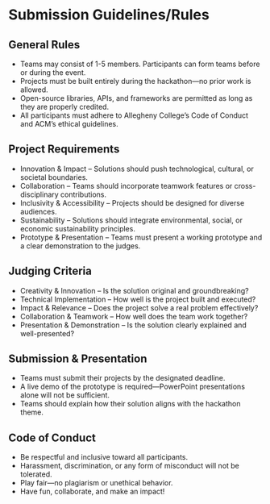 # Submission Guidelines/Rules
## General Rules
- Teams may consist of 1-5 members. Participants can form teams before or during the event.
- Projects must be built entirely during the hackathon—no prior work is allowed.
- Open-source libraries, APIs, and frameworks are permitted as long as they are properly credited.
- All participants must adhere to Allegheny College’s Code of Conduct and ACM’s ethical guidelines.
## Project Requirements
- Innovation & Impact – Solutions should push technological, cultural, or societal boundaries.
- Collaboration – Teams should incorporate teamwork features or cross-disciplinary contributions.
- Inclusivity & Accessibility – Projects should be designed for diverse audiences.
- Sustainability – Solutions should integrate environmental, social, or economic sustainability principles.
- Prototype & Presentation – Teams must present a working prototype and a clear demonstration to the judges.
## Judging Criteria
- Creativity & Innovation – Is the solution original and groundbreaking?
- Technical Implementation – How well is the project built and executed?
- Impact & Relevance – Does the project solve a real problem effectively?
- Collaboration & Teamwork – How well does the team work together?
- Presentation & Demonstration – Is the solution clearly explained and well-presented?
## Submission & Presentation
- Teams must submit their projects by the designated deadline.
- A live demo of the prototype is required—PowerPoint presentations alone will not be sufficient.
- Teams should explain how their solution aligns with the hackathon theme.
## Code of Conduct
- Be respectful and inclusive toward all participants.
- Harassment, discrimination, or any form of misconduct will not be tolerated.
- Play fair—no plagiarism or unethical behavior.
- Have fun, collaborate, and make an impact!
